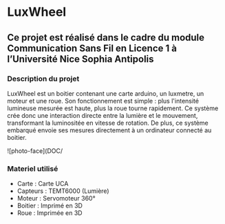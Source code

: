 # LuxWheel

## Ce projet est réalisé dans le cadre du module Communication Sans Fil en Licence 1 à l’Université Nice Sophia Antipolis


### Description du projet

LuxWheel est un boitier contenant une carte arduino, un luxmetre, un moteur et une roue.
Son fonctionnement est simple : plus l'intensité lumineuse mesurée est haute, plus la roue tourne rapidement.
Ce système crée donc une interaction directe entre la lumière et le mouvement, transformant la luminositée en vitesse de rotation.
De plus, ce système embarqué envoie ses mesures directement à un ordinateur connecté au boitier.





![photo-face](DOC/



### Materiel utilisé

- Carte : Carte UCA 
- Capteurs : TEMT6000 (Lumière)
- Moteur : Servomoteur 360°
- Boitier : Imprimé en 3D
- Roue : Imprimée en 3D
